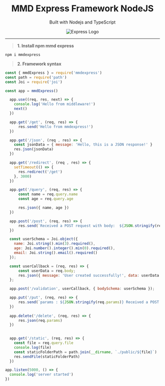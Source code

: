 <div align="center">

# MMD Express Framework NodeJS
Built with Nodejs and TypeScript
  
![Express Logo](https://mms.businesswire.com/media/20230125005743/en/1397137/23/Express_%28black%29_Logo.jpg)
</div>
<hr>

> <b>1.  **Install npm mmd express** </b>
```shell
npm i mmdexpress
```

> <b>2.  **Framework syntax** </b>
```javascript
const { mmdExpress } = require('mmdexpress')
const path = require('path')
const Joi = require('joi')

const app = mmdExpress()

  app.use((req, res, next) => {
    console.log('Hello from middleware!')
    next()
  })

  app.get('/get', (req, res) => {
      res.send('Hello from mmdexpress!')
  })

  app.get('/json', (req , res) => {
    const jsonData = { message: 'Hello, this is a JSON response!' }
    res.json(jsonData)
  })

  app.get('/redirect', (req , res) => {
    setTimeout(() => {
      res.redirect('/get')
    }, 3000)
  })

  app.get('/query', (req, res) => {
      const name = req.query.name
      const age = req.query.age

      res.json({ name, age })
  })

  app.post('/post', (req, res) => {
      res.send(`Received a POST request with body:  ${JSON.stringify(req.body)}`)
  })

  const userSchema = Joi.object({
    name: Joi.string().min(3).required(),
    age: Joi.number().integer().min(0).required(),
    email: Joi.string().email().required()
  });

  const userCallback = (req, res) => {
      const userData = req.body;
      res.json({ message: 'User created successfully!', data: userData });
  };

  app.post('/validation', userCallback, { bodySchema: userSchema });

  app.put('/put', (req, res) => {
      res.send(`params : ${JSON.stringify(req.params)} Received a POST request with body: ${JSON.stringify(req.body)}`)
  })
  
  app.delete('/delete', (req, res) => {
      res.json(req.params)
  })

  
  app.get('/static', (req, res) => {
    const file = req.query.file
    console.log(file)
    const staticFolderPath = path.join(__dirname, `./public/${file}`)
    res.sendFile(staticFolderPath)
  })

app.listen(5000, () => {
  console.log('server started')
})
```
<div/>
